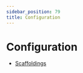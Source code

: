 ```yaml
---
sidebar_position: 79
title: Configuration
---
```


# Configuration

* [Scaffoldings](scaffoldings/index "Scaffoldings")